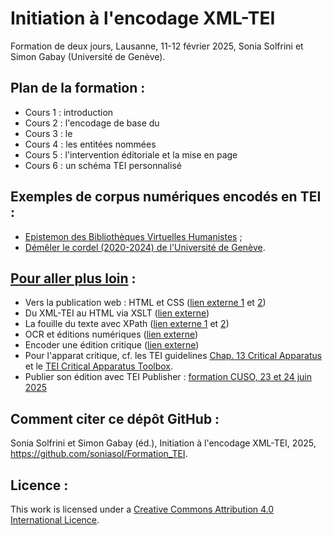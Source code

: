 # Initiation à l'encodage XML-TEI

Formation de deux jours, Lausanne, 11-12 février 2025, Sonia Solfrini et Simon Gabay (Université de Genève).


## Plan de la formation :

- Cours 1 : introduction
- Cours 2 : l'encodage de base du <text>
- Cours 3 : le <teiHeader>
- Cours 4 : les entitées nommées
- Cours 5 : l'intervention éditoriale et la mise en page
- Cours 6 : un schéma TEI personnalisé

## Exemples de corpus numériques encodés en TEI :
- [Epistemon des Bibliothèques Virtuelles Humanistes](https://www.bvh.univ-tours.fr/Epistemon/index.asp) ;
- [Démêler le cordel (2020-2024) de l'Université de Genève](https://desenrollandoelcordel.unige.ch/exist/apps/projet-cordel/inicio.html).

## [Pour aller plus loin](https://github.com/soniasol/Formation_TEI/tree/main/Pour_aller_plus_loin) :

- Vers la publication web : HTML et CSS ([lien externe 1](https://github.com/gabays/Cours_2021_09_Metz/tree/master/TEI_4) et [2](https://github.com/gabays/32M7127/tree/master/Cours_11))
- Du XML-TEI au HTML via XSLT ([lien externe](https://github.com/gabays/Cours_2021_09_Metz/tree/master/TEI_5))
- La fouille du texte avec XPath ([lien externe 1](https://github.com/gabays/32M7127/tree/master/Cours_10) et [2](https://github.com/gabays/32M7127/tree/master/Cours_10))
- OCR et éditions numériques ([lien externe](https://github.com/gabays/32M7127/tree/master/Cours_13))
- Encoder une édition critique ([lien externe](https://github.com/gabays/32M7127/tree/master/Cours_09))
- Pour l'apparat critique, cf. les TEI guidelines [Chap. 13 Critical Apparatus](https://www.tei-c.org/release/doc/tei-p5-doc/fr/html/TC.html) et le [TEI Critical Apparatus Toolbox](http://teicat.huma-num.fr/).
- Publier son édition avec TEI Publisher : [formation CUSO, 23 et 24 juin 2025](https://numerique.cuso.ch/?id=7010&tx_displaycontroller[showUid]=7905)


## Comment citer ce dépôt GitHub :

Sonia Solfrini et Simon Gabay (éd.), Initiation à l'encodage XML-TEI, 2025, https://github.com/soniasol/Formation_TEI.


## Licence :

This work is licensed under a [Creative Commons Attribution 4.0 International Licence](https://creativecommons.org/licenses/by-sa/4.0/).
